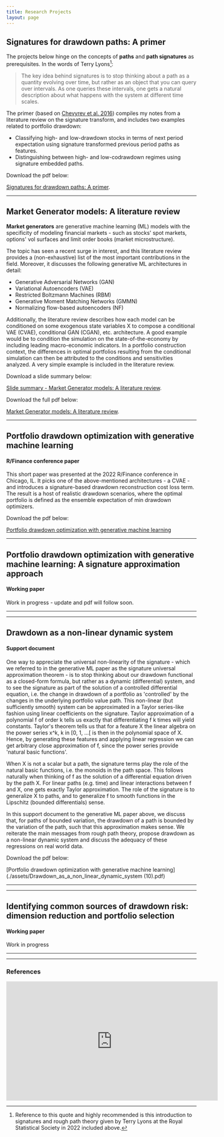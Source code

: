 ```yaml
---
title: Research Projects
layout: page
---
```

## Signatures for drawdown paths: A primer



The projects below hinge on the concepts of **paths** and **path signatures** as prerequisites. In the words of Terry Lyons[^1]:

> The key idea behind signatures is to stop thinking about a path as a quantity evolving over time, but rather as an object that you can query over intervals. As one queries these intervals, one gets a natural description about what happens with the system at different time scales.

The primer (based on [Chevyrev et al. 2016](https://arxiv.org/abs/1603.03788)) compiles my notes from a literature review on the signature transform, and includes two examples related to portfolio drawdown:

- Classifying high- and low-drawdown stocks in terms of next period expectation using signature transformed previous period paths as features.
- Distinguishing between high- and low-codrawdown regimes using signature embedded paths.


Download the pdf below:

[Signatures for drawdown paths: A primer](./assets/Signatures_drawdowns_primer.pdf).


----

## Market Generator models: A literature review

**Market generators** are generative machine learning (ML) models with the specificity of modeling financial markets - such as stocks' spot markets, options' vol surfaces and limit order books (market microstructure).

The topic has seen a recent surge in interest, and this literature review provides a (non-exhaustive) list of the most important contributions in the field. Moreover, it discusses the following generative ML architectures in detail:

- Generative Adversarial Networks (GAN)
- Variational Autoencoders (VAE)
- Restricted Boltzmann Machines (RBM)
- Generative Moment Matching Networks (GMMN)
- Normalizing flow-based autoencoders (NF)

Additionally, the literature review describes how each model can be conditioned on some exogenous state variables X to compose a conditional VAE (CVAE), conditional GAN (CGAN), etc. architecture. A good example would be to condition the simulation on the state-of-the-economy by including leading macro-economic indicators. In a portfolio construction context, the differences in optimal portfolios resulting from the conditional simulation can then be attributed to the conditions and sensitivities analyzed. A very simple example is included in the literature review.

Download a slide summary below:

[Slide summary - Market Generator models: A literature review](./assets/Literature_review_slides.pdf).

Download the full pdf below:

[Market Generator models: A literature review](./assets/Literature_review.pdf).

----


## Portfolio drawdown optimization with generative machine learning 
#### R/Finance conference paper

This short paper was presented at the 2022 R/Finance conference in Chicago, IL. It picks one of the above-mentioned architectures - a CVAE - and introduces a signature-based drawdown reconstruction cost loss term. The result is a host of realistic drawdown scenarios, where the optimal portfolio is defined as the ensemble expectation of min drawdown optimizers.

Download the pdf below:

[Portfolio drawdown optimization with generative machine learning](./assets/Portfolio_drawdown_optimization_with_generative_machine_learning___opportunities_and_pitfalls__RFinance.pdf)



----
## Portfolio drawdown optimization with generative machine learning: A signature approximation approach 
#### Working paper

Work in progress - update and pdf will follow soon.

----

----
## Drawdown as a non-linear dynamic system 
#### Support document

One way to appreciate the universal non-linearity of the signature - which we referred to in the generative ML paper as the signature universal approximation theorem - is to stop thinking about our drawdown functional as a closed-form formula, but rather as a dynamic (differential) system, and to see the signature as part of the solution of a controlled differential equation, i.e. the change in drawdown of a portfolio as 'controlled' by the changes in the underlying portfolio value path. This non-linear (but sufficiently smooth) system can be approximated in a Taylor series-like fashion using linear coefficients on the signature. Taylor approximation of a polynomial f of order k tells us exactly that differentiating f k times will yield constants. Taylor's theorem tells us that for a feature X the linear algebra on the power series x^k, k in [0, 1, ...[ is then in the polynomial space of X. Hence, by generating these features and applying linear regression we can get arbitrary close approximation of f, since the power series provide 'natural basic functions'. 


When X is not a scalar but a path, the signature terms play the role of the natural basic functions, i.e. the monoids in the path space. This follows naturally when thinking of f as the solution of a differential equation driven by the path X. For linear paths (e.g. time) and linear interactions between f and X, one gets exactly Taylor approximation. The role of the signature is to generalize X to paths, and to generalize f to smooth functions in the Lipschitz (bounded differentials) sense.


In this support document to the generative ML paper above, we discuss that, for paths of bounded variation, the drawdown of a path is bounded by the variation of the path, such that this approximation makes sense. We reiterate the main messages from rough path theory, propose drawdown as a non-linear dynamic system and discuss the adequacy of these regressions on real world data.

Download the pdf below:

[Portfolio drawdown optimization with generative machine learning](./assets/Drawdown_as_a_non_linear_dynamic_system (10).pdf)

----

----
## Identifying common sources of drawdown risk: dimension reduction and portfolio selection 
#### Working paper

Work in progress

----

----

[^1]: Reference to this quote and highly recommended is this introduction to signatures and rough path theory given by Terry Lyons at the Royal Statistical Society in 2022 included above. 

### References
<iframe width="560" height="315" src="https://www.youtube-nocookie.com/embed/RnpHG5pRwZ8?start=117" frameborder="0" allow="accelerometer; autoplay; encrypted-media; gyroscope; picture-in-picture" allowfullscreen></iframe>